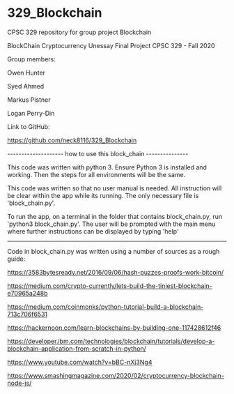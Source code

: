 # 329_Blockchain
CPSC 329 repository for group project Blockchain

BlockChain Cryptocurrency
Unessay Final Project
CPSC 329 - Fall 2020

Group members:

Owen Hunter
    
Syed Ahmed
   
Markus Pistner
    
Logan Perry-Din



Link to GitHub:

https://github.com/neck8116/329_Blockchain
    


-------------------- how to use this block_chain ---------------

This code was written with python 3. Ensure Python 3 is installed and working. 
Then the steps for all environments will be the same.


This code was written so that no user manual is needed. All instruction will be clear within the app while its running.
The only necessary file is 'block_chain.py'.

To run the app, on a terminal in the folder that contains block_chain.py, run 'python3 block_chain.py'.
The user will be prompted with the main menu where further instructions can be displayed by typing 'help'

-------------------------------------------------------------------------------------------------


Code in block_chain.py was written using a number of sources as a rough guide:

https://3583bytesready.net/2016/09/06/hash-puzzes-proofs-work-bitcoin/

https://medium.com/crypto-currently/lets-build-the-tiniest-blockchain-e70965a248b

https://medium.com/coinmonks/python-tutorial-build-a-blockchain-713c706f6531

https://hackernoon.com/learn-blockchains-by-building-one-117428612f46

https://developer.ibm.com/technologies/blockchain/tutorials/develop-a-blockchain-application-from-scratch-in-python/

https://www.youtube.com/watch?v=bBC-nXj3Ng4

https://www.smashingmagazine.com/2020/02/cryptocurrency-blockchain-node-js/ 
      
      





      
      
      
